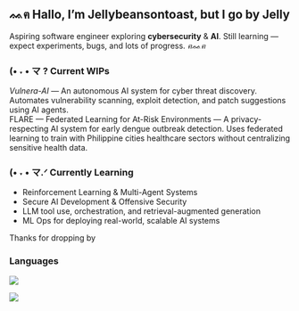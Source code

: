 ## ᨐฅ  Hallo, I’m Jellybeansontoast, but I go by Jelly
Aspiring software engineer exploring **cybersecurity** & **AI**. Still learning — expect experiments, bugs, and lots of progress. *ฅᨐฅ*

### (• ˕ • マ ? Current WIPs
*Vulnera-AI* — An autonomous AI system for cyber threat discovery.
Automates vulnerability scanning, exploit detection, and patch suggestions using AI agents. <br>
FLARE — Federated Learning for At-Risk Environments — A privacy-respecting AI system for early dengue outbreak detection.
Uses federated learning to train with Philippine cities healthcare sectors without centralizing sensitive health data.

### (• ˕ • マ.ᐟ Currently Learning
- Reinforcement Learning & Multi-Agent Systems
- Secure AI Development & Offensive Security
- LLM tool use, orchestration, and retrieval-augmented generation
- ML Ops for deploying real-world, scalable AI systems  

Thanks for dropping by 

### Languages
![](https://github-readme-stats.vercel.app/api?username=Jellybeansontoasties&theme=calm&hide_border=true&include_all_commits=true&count_private=true)<br/>
<!-- Proudly created with GPRM ( https://gprm.itsvg.in ) -->

![](https://github-readme-stats.vercel.app/api?username=Jellybeansontoasties&theme=calm&hide_border=true&include_all_commits=true&count_private=true)<br/>

